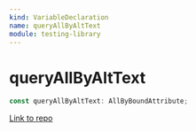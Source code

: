 ```yaml
---
kind: VariableDeclaration
name: queryAllByAltText
module: testing-library
---
```


# queryAllByAltText

```ts
const queryAllByAltText: AllByBoundAttribute;
```

[Link to repo](https://github.com/testing-library/angular-testing-library/blob/master/node_modules/@testing-library/dom/types/queries.d.ts#L113-L113)
